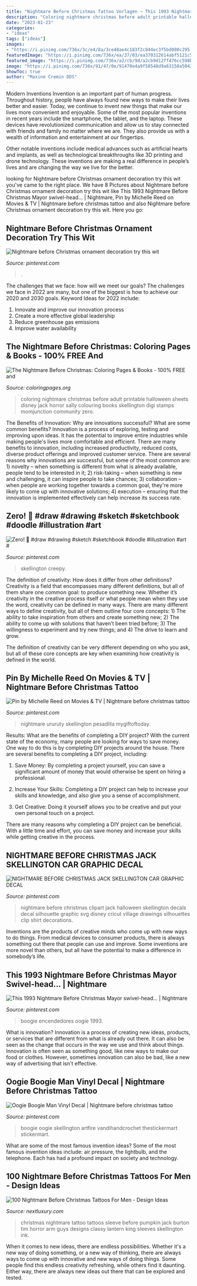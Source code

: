 ```yaml
---
title: "Nightmare Before Christmas Tattoo Vorlagen ~ This 1993 Nightmare Before Christmas Mayor Swivel-head…"
description: "Coloring nightmare christmas before adult printable halloween sheets disney jack horror sally colouring books skellington digi stamps momjunction community zero"
date: "2023-01-23"
categories:
- "ideas"
tags: ["ideas"]
images:
- "https://i.pinimg.com/736x/3c/e4/8a/3ce48ae4c183f2c844ec3f5bd080c295.jpg"
featuredImage: "https://i.pinimg.com/736x/ea/37/03/ea370312614abf5121c5faa0d3f03727.jpg"
featured_image: "https://i.pinimg.com/736x/a2/cb/9d/a2cb9d12ff476cc598ba7b97e3ecc7fb.jpg"
image: "https://i.pinimg.com/736x/91/47/0e/91470e4a9f58548d9a63150a5042a6bf--nightmare-before-christmas-ornaments-christmas-time.jpg"
ShowToc: true
author: "Maxine Cremin DDS"
---
```



Modern Inventions
Invention is an important part of human progress. Throughout history, people have always found new ways to make their lives better and easier. Today, we continue to invent new things that make our lives more convenient and enjoyable.
Some of the most popular inventions in recent years include the smartphone, the tablet, and the laptop. These devices have revolutionized communication and allow us to stay connected with friends and family no matter where we are. They also provide us with a wealth of information and entertainment at our fingertips.

Other notable inventions include medical advances such as artificial hearts and implants, as well as technological breakthroughs like 3D printing and drone technology. These inventions are making a real difference in people’s lives and are changing the way we live for the better.

	

		
looking for Nightmare before Christmas ornament decoration try this wit you've came to the right place. We have 8 Pictures about Nightmare before Christmas ornament decoration try this wit like This 1993 Nightmare Before Christmas Mayor swivel-head… | Nightmare, Pin by Michelle Reed on Movies &amp; TV | Nightmare before christmas tattoo and also Nightmare before Christmas ornament decoration try this wit. Here you go:
		
    
## Nightmare Before Christmas Ornament Decoration Try This Wit

<img loading=lazy src="https://i.pinimg.com/736x/91/47/0e/91470e4a9f58548d9a63150a5042a6bf--nightmare-before-christmas-ornaments-christmas-time.jpg" onerror="this.onerror=null;this.src='https://tse3.mm.bing.net/th?id=OIP.9BKu_Uvzl5aX3LMnnDfLYQHaI8&amp;pid=15.1';" alt="Nightmare before Christmas ornament decoration try this wit">

_Source: pinterest.com_

>. 

	

The challenges that we face: how will we meet our goals?
The challenges we face in 2022 are many, but one of the biggest is how to achieve our 2020 and 2030 goals. Keyword Ideas for 2022 include: 
1. Innovate and improve our innovation process 
2. Create a more effective global leadership 
3. Reduce greenhouse gas emissions 
4. Improve water availability 

    
## The Nightmare Before Christmas: Coloring Pages &amp; Books - 100% FREE And

<img loading=lazy src="https://www.coloringpages.org/data/media/424/the-nightmare-before-christmas-coloring-page-0030-q2.jpg" onerror="this.onerror=null;this.src='https://tse1.mm.bing.net/th?id=OIP.2e2uM4GXxnbgw2oYn4Xm5QHaKe&amp;pid=15.1';" alt="The Nightmare Before Christmas: Coloring Pages &amp; Books - 100% FREE and">

_Source: coloringpages.org_

>coloring nightmare christmas before adult printable halloween sheets disney jack horror sally colouring books skellington digi stamps momjunction community zero. 

	

The Benefits of Innovation: Why are innovations successful? What are some common benefits?
Innovation is a process of exploring, testing and improving upon ideas. It has the potential to improve entire industries while making people's lives more comfortable and efficient. There are many benefits to innovation, including increased productivity, reduced costs, diverse product offerings and improved customer service.
There are several reasons why innovations are successful, but some of the most common are: 1) novelty – when something is different from what is already available, people tend to be interested in it; 2) risk-taking – when something is new and challenging, it can inspire people to take chances; 3) collaboration – when people are working together towards a common goal, they're more likely to come up with innovative solutions; 4) execution – ensuring that the innovation is implemented effectively can help increase its success rate.

    
## Zero! 🐶 #draw #drawing #sketch #sketchbook #doodle #illustration #art #

<img loading=lazy src="https://i.pinimg.com/736x/ea/37/03/ea370312614abf5121c5faa0d3f03727.jpg" onerror="this.onerror=null;this.src='https://tse2.mm.bing.net/th?id=OIP.iKvtGQsobWgF2NcPVmVhMgHaHa&amp;pid=15.1';" alt="Zero! 🐶 #draw #drawing #sketch #sketchbook #doodle #illustration #art #">

_Source: pinterest.com_

>skellington creepy. 

	

The definition of creativity: How does it differ from other definitions?
Creativity is a field that encompasses many different definitions, but all of them share one common goal: to produce something new. Whether it’s creativity in the creative process itself or what people mean when they use the word, creativity can be defined in many ways. 
There are many different ways to define creativity, but all of them outline four core concepts: 1) The ability to take inspiration from others and create something new; 2) The ability to come up with solutions that haven’t been tried before; 3) The willingness to experiment and try new things; and 4) The drive to learn and grow. 

The definition of creativity can be very different depending on who you ask, but all of these core concepts are key when examining how creativity is defined in the world.

    
## Pin By Michelle Reed On Movies &amp; TV | Nightmare Before Christmas Tattoo

<img loading=lazy src="https://i.pinimg.com/736x/3c/e4/8a/3ce48ae4c183f2c844ec3f5bd080c295.jpg" onerror="this.onerror=null;this.src='https://tse3.mm.bing.net/th?id=OIP.ifrp-algWZdhwp3cvhbc_gHaKF&amp;pid=15.1';" alt="Pin by Michelle Reed on Movies &amp; TV | Nightmare before christmas tattoo">

_Source: pinterest.com_

>nightmare ururuty skellington pesadilla mygiftoftoday. 

	

Results: What are the benefits of completing a DIY project?
With the current state of the economy, many people are looking for ways to save money. One way to do this is by completing DIY projects around the house. There are several benefits to completing a DIY project, including:
1. Save Money: By completing a project yourself, you can save a significant amount of money that would otherwise be spent on hiring a professional.

2. Increase Your Skills: Completing a DIY project can help to increase your skills and knowledge, and also give you a sense of accomplishment.

3. Get Creative: Doing it yourself allows you to be creative and put your own personal touch on a project.

There are many reasons why completing a DIY project can be beneficial. With a little time and effort, you can save money and increase your skills while getting creative in the process.

    
## NIGHTMARE BEFORE CHRISTMAS JACK SKELLINGTON CAR GRAPHIC DECAL

<img loading=lazy src="https://i.pinimg.com/736x/2a/ae/3b/2aae3bd0fd646d868d294a809193b762--car-decals-nightmare-before-christmas.jpg" onerror="this.onerror=null;this.src='https://tse4.mm.bing.net/th?id=OIP.gE18_srZGSArwW5-sBZNdwHaGC&amp;pid=15.1';" alt="NIGHTMARE BEFORE CHRISTMAS JACK SKELLINGTON CAR GRAPHIC DECAL">

_Source: pinterest.com_

>nightmare before christmas clipart jack halloween skellington decals decal silhouette graphic svg disney cricut village drawings silhouettes clip shirt decorations. 

	

Inventions are the products of creative minds who come up with new ways to do things. From medical devices to consumer products, there is always something out there that people can use and improve. Some inventions are more novel than others, but all have the potential to make a difference in somebody’s life.

    
## This 1993 Nightmare Before Christmas Mayor Swivel-head… | Nightmare

<img loading=lazy src="https://i.pinimg.com/736x/2f/f3/4d/2ff34d5644457820b493c7e25fb8ade5.jpg" onerror="this.onerror=null;this.src='https://tse1.mm.bing.net/th?id=OIP.gapxT6lJPW7cfhwLTNcwAQAAAA&amp;pid=15.1';" alt="This 1993 Nightmare Before Christmas Mayor swivel-head… | Nightmare">

_Source: pinterest.com_

>boogie encendedores oogie 1993. 

	

What is innovation?
Innovation is a process of creating new ideas, products, or services that are different from what is already out there. It can also be seen as the change that occurs in the way we use and think about things. Innovation is often seen as something good, like new ways to make our food or clothes. However, sometimes innovation can also be bad, like a new way of advertising that isn't effective.

    
## Oogie Boogie Man Vinyl Decal | Nightmare Before Christmas Tattoo

<img loading=lazy src="https://i.pinimg.com/736x/a2/cb/9d/a2cb9d12ff476cc598ba7b97e3ecc7fb.jpg" onerror="this.onerror=null;this.src='https://tse1.mm.bing.net/th?id=OIP.RHgXlLxP2-MO0lXJbm2YOAHaHa&amp;pid=15.1';" alt="Oogie Boogie Man Vinyl Decal | Nightmare before christmas tattoo">

_Source: pinterest.com_

>boogie oogie skellington artfire vandihandcrochet thestickermart stickermart. 

	

What are some of the most famous invention ideas?
Some of the most famous invention ideas include: air pressure, the lightbulb, and the telephone. Each has had a profound impact on society and technology.

    
## 100 Nightmare Before Christmas Tattoos For Men - Design Ideas

<img loading=lazy src="http://nextluxury.com/wp-content/uploads/shaded-black-ink-amazing-guys-night-before-christmas-tattoo-sleeves.jpg" onerror="this.onerror=null;this.src='https://tse2.mm.bing.net/th?id=OIP.2dofiijibeSU5a48Jy5icwHaHa&amp;pid=15.1';" alt="100 Nightmare Before Christmas Tattoos For Men - Design Ideas">

_Source: nextluxury.com_

>christmas nightmare tattoo tattoos sleeve before pumpkin jack burton tim horror arm guys designs classy lantern king sleeves skellington ink. 

	

When it comes to new ideas, there are endless possibilities. Whether it's a new way of doing something, or a new way of thinking, there are always ways to come up with innovative and new ways of doing things. Some people find this endless creativity refreshing, while others find it daunting. Either way, there are always new ideas out there that can be explored and tested.

